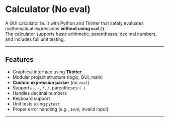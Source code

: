 # Calculator (No eval)

A GUI calculator built with Python and Tkinter that safely evaluates mathematical expressions **without using `eval()`**.  
The calculator supports basic arithmetic, parentheses, decimal numbers, and includes full unit testing.


---

##  Features

- Graphical interface using **Tkinter**
- Modular project structure (logic, GUI, main)
- **Custom expression parser** (no `eval`)
- Supports `+`, `-`, `*`, `/`, parentheses `( )`
- Handles decimal numbers
- Keyboard support
- Unit tests using `pytest`
- Proper error handling (e.g., `10/0`, invalid input)

---



